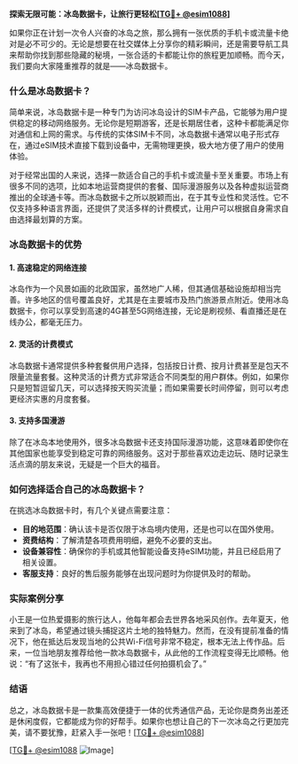 **探索无限可能：冰岛数据卡，让旅行更轻松[[TG💪+ @esim1088](https://t.me/s/esim1088)]**

如果你正在计划一次令人兴奋的冰岛之旅，那么拥有一张优质的手机卡或流量卡绝对是必不可少的。无论是想要在社交媒体上分享你的精彩瞬间，还是需要导航工具来帮助你找到那些隐藏的秘境，一张合适的卡都能让你的旅程更加顺畅。而今天，我们要向大家隆重推荐的就是——冰岛数据卡。

### 什么是冰岛数据卡？

简单来说，冰岛数据卡是一种专门为访问冰岛设计的SIM卡产品，它能够为用户提供稳定的移动网络服务。无论你是短期游客，还是长期居住者，这种卡都能满足你对通信和上网的需求。与传统的实体SIM卡不同，冰岛数据卡通常以电子形式存在，通过eSIM技术直接下载到设备中，无需物理更换，极大地方便了用户的使用体验。

对于经常出国的人来说，选择一款适合自己的手机卡或流量卡至关重要。市场上有很多不同的选项，比如本地运营商提供的套餐、国际漫游服务以及各种虚拟运营商推出的全球通卡等。而冰岛数据卡之所以脱颖而出，在于其专业性和灵活性。它不仅支持多种语言界面，还提供了灵活多样的计费模式，让用户可以根据自身需求自由选择最划算的方案。

### 冰岛数据卡的优势

#### 1. 高速稳定的网络连接

冰岛作为一个风景如画的北欧国家，虽然地广人稀，但其通信基础设施却相当完善。许多地区的信号覆盖良好，尤其是在主要城市及热门旅游景点附近。使用冰岛数据卡，你可以享受到高速的4G甚至5G网络连接，无论是刷视频、看直播还是在线办公，都毫无压力。

#### 2. 灵活的计费模式

冰岛数据卡通常提供多种套餐供用户选择，包括按日计费、按月计费甚至是包天不限量流量套餐。这种灵活的计费方式非常适合不同类型的用户群体。例如，如果你只是短暂逗留几天，可以选择按天购买流量；而如果需要长时间停留，则可以考虑更经济实惠的月度套餐。

#### 3. 支持多国漫游

除了在冰岛本地使用外，很多冰岛数据卡还支持国际漫游功能，这意味着即使你在其他国家也能享受到稳定可靠的网络服务。这对于那些喜欢边走边玩、随时记录生活点滴的朋友来说，无疑是一个巨大的福音。

### 如何选择适合自己的冰岛数据卡？

在挑选冰岛数据卡时，有几个关键点需要注意：

- **目的地范围**：确认该卡是否仅限于冰岛境内使用，还是也可以在国外使用。
- **资费结构**：了解清楚各项费用明细，避免不必要的支出。
- **设备兼容性**：确保你的手机或其他智能设备支持eSIM功能，并且已经启用了相关设置。
- **客服支持**：良好的售后服务能够在出现问题时为你提供及时的帮助。

### 实际案例分享

小王是一位热爱摄影的旅行达人，他每年都会去世界各地采风创作。去年夏天，他来到了冰岛，希望通过镜头捕捉这片土地的独特魅力。然而，在没有提前准备的情况下，他在抵达后发现当地的公共Wi-Fi信号非常不稳定，根本无法上传作品。后来，一位当地朋友推荐给他一款冰岛数据卡，从此他的工作流程变得无比顺畅。他说：“有了这张卡，我再也不用担心错过任何拍摄机会了。”

### 结语

总之，冰岛数据卡是一款集高效便捷于一体的优秀通信产品，无论你是商务出差还是休闲度假，它都能成为你的好帮手。如果你也想让自己的下一次冰岛之行更加完美，请不要犹豫，赶紧入手一张吧！[[TG💪+ @esim1088](https://t.me/s/esim1088)]

[[TG💪+ @esim1088](https://t.me/s/esim1088) ![Image](https://i.postimg.cc/4NQfJmqS/Snipaste-2025-05-13-00-14-12.png)]
